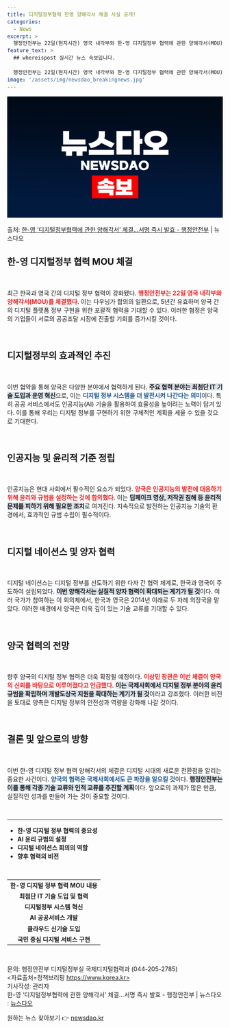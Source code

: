 ```yaml
---
title: 디지털정부협력 한영 양해각서 체결 사실 공개!
categories:
  - News
excerpt: >
  행정안전부는 22일(현지시간) 영국 내각부와 한-영 디지털정부 협력에 관한 양해각서(MOU)를 체결해다고 밝…
feature_text: >
  ## whereispost 실시간 뉴스 속보입니다.

  행정안전부는 22일(현지시간) 영국 내각부와 한-영 디지털정부 협력에 관한 양해각서(MOU)를 체결해다고 밝…
image: '/assets/img/newsdao_breakingnews.jpg'
---
```


![뉴스다오 속보](/assets/img/newsdao_breakingnews.jpg)

<p>출처: <a href="https://newsdao.kr/2624" rel="dofollow">한-영 ‘디지털정부협력에 관한 양해각서’ 체결…서명 즉시 발효 - 행정안전부</a> | 뉴스다오</p>

<h2 data-ke-size="size26">한-영 디지털정부 협력 MOU 체결</h2>

<p data-ke-size="size16">&nbsp;</p>

최근 한국과 영국 간의 디지털 정부 협력이 강화됐다. <b><span style="color: #ee2323;">행정안전부는 22일 영국 내각부와 양해각서(MOU)를 체결했다</span></b>. 이는 다우닝가 합의의 일환으로, 5년간 유효하며 양국 간의 디지털 플랫폼 정부 구현을 위한 포괄적 협력을 기대할 수 있다. 이러한 협정은 양국의 기업들이 서로의 공공조달 시장에 진출할 기회를 증가시킬 것이다. 

<p data-ke-size="size16">&nbsp;</p>

<h2 data-ke-size="size26">디지털정부의 효과적인 추진</h2>

<p data-ke-size="size16">&nbsp;</p>

이번 협약을 통해 양국은 다양한 분야에서 협력하게 된다. <b><span style="background-color: #21538527;">주요 협력 분야는 최첨단 IT 기술 도입과 운영 혁신</span></b>으로, 이는 <b><span style="color: #1a5490;">디지털 정부 시스템을 더 발전시켜 나간다는 의미</span></b>이다. 특히 공공 서비스에서도 인공지능(AI) 기술을 활용하여 효율성을 높이려는 노력이 담겨 있다. 이를 통해 우리는 디지털 정부를 구현하기 위한 구체적인 계획을 세울 수 있을 것으로 기대한다.

<p data-ke-size="size16">&nbsp;</p>

<h2 data-ke-size="size26">인공지능 및 윤리적 기준 정립</h2>

<p data-ke-size="size16">&nbsp;</p>

인공지능은 현대 사회에서 필수적인 요소가 되었다. <b><span style="color: #ee2323;">양국은 인공지능의 발전에 대응하기 위해 윤리와 규범을 설정하는 것에 합의했다</span></b>. 이는 <b><span style="background-color: #21538527;">딥페이크 영상, 저작권 침해 등 윤리적 문제를 피하기 위해 필요한 조치</span></b>로 여겨진다. 지속적으로 발전하는 인공지능 기술의 환경에서, 효과적인 규범 수립이 필수적이다. 

<p data-ke-size="size16">&nbsp;</p>

<h2 data-ke-size="size26">디지털 네이션스 및 양자 협력</h2>

<p data-ke-size="size16">&nbsp;</p>

디지털 네이션스는 디지털 정부를 선도하기 위한 다자 간 협력 체계로, 한국과 영국이 주도하여 설립되었다. <b><span style="background-color: #21538527;">이번 양해각서는 실질적 양자 협력이 확대되는 계기가 될 것</span></b>이다. 여러 국가가 참여하는 이 회의체에서, 한국과 영국은 2014년 이래로 두 차례 의장국을 맡았다. 이러한 배경에서 양국은 더욱 깊이 있는 기술 교류를 기대할 수 있다. 

<p data-ke-size="size16">&nbsp;</p>

<h2 data-ke-size="size26">양국 협력의 전망</h2>

<p data-ke-size="size16">&nbsp;</p>

향후 양국의 디지털 정부 협력은 더욱 확장될 예정이다. <b><span style="color: #ee2323;">이상민 장관은 이번 체결이 양국의 신뢰를 바탕으로 이루어졌다고 언급했다</span></b>. <b><span style="background-color: #21538527;">이는 국제사회에서 디지털 정부 분야의 윤리 규범을 확립하며 개발도상국 지원을 확대하는 계기가 될 것</span></b>이라고 강조했다. 이러한 비전을 토대로 양측은 디지털 정부의 안전성과 역량을 강화해 나갈 것이다.

<p data-ke-size="size16">&nbsp;</p>

<h2 data-ke-size="size26">결론 및 앞으로의 방향</h2>

<p data-ke-size="size16">&nbsp;</p>

이번 한-영 디지털 정부 협력 양해각서의 체결은 디지털 시대의 새로운 전환점을 알리는 중요한 사건이다. <b><span style="color: #1a5490;">양국의 협력은 국제사회에서도 큰 파장을 일으킬 것</span></b>이다. <b><span style="background-color: #21538527;">행정안전부는 이를 통해 각종 기술 교류와 인적 교류를 추진할 계획</span></b>이다. 앞으로의 과제가 많은 만큼, 실질적인 성과를 만들어 가는 것이 중요할 것이다.

<p data-ke-size="size16">&nbsp;</p>

<hr>

<ul>
  <li><b>한-영 디지털 정부 협력의 중요성</b></li>
  <li><b>AI 윤리 규범의 설정</b></li>
  <li><b>디지털 네이션스 회의의 역할</b></li>
  <li><b>향후 협력의 비전</b></li>
</ul>

<p data-ke-size="size16">&nbsp;</p>

<table style="width: 100%;">
  <tr>
    <td style="text-align: center; height: 17px;"><b>한-영 디지털 정부 협력 MOU 내용</b></td>
  </tr>
  <tr>
    <td style="text-align: center; height: 17px;"><b>최첨단 IT 기술 도입 및 협력</b></td>
  </tr>
  <tr>
    <td style="text-align: center; height: 17px;"><b>디지털정부 시스템 혁신</b></td>
  </tr>
  <tr>
    <td style="text-align: center; height: 17px;"><b>AI 공공서비스 개발</b></td>
  </tr>
  <tr>
    <td style="text-align: center; height: 17px;"><b>클라우드 신기술 도입</b></td>
  </tr>
  <tr>
    <td style="text-align: center; height: 17px;"><b>국민 중심 디지털 서비스 구현</b></td>
  </tr>
</table>

<p data-ke-size="size16">&nbsp;</p>

문의: 행정안전부 디지털정부실 국제디지털협력과 (044-205-2785)  
<자료출처=정책브리핑 https://www.korea.kr>  
기사작성: 관리자  
한-영 ‘디지털정부협력에 관한 양해각서’ 체결…서명 즉시 발효 - 행정안전부 | 뉴스다오 : [뉴스다오](https://newsdao.kr/2624) 

원하는 뉴스 찾아보기 👉 <a href="https://newsdao.kr" rel="dofollow">newsdao.kr</a>


